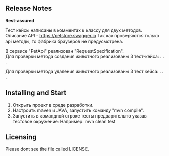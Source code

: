 
Release Notes
-------------

**Rest-assured**

Тест кейсы написаны в комментах к классу для двух методов.
Описание API - https://petstore.swagger.io
Так как проверяются только api методы, то фабрика браузеров не предусмотрена.

В сервисе "PetApi" реализован "RequestSpecification".  
Для проверки метода создания животного реализованы 3 тест-кейса:
.
.
.

Для проверки метода удаления животного реализованы 3 тест кейса:
.
.
.


Installing and Start
--------------------
1. Открыть проект в среде разработки.
2. Настроить maven и JAVA, запустить команду "mvn compile".
3. Запустить в командной строке тесты предварительно указав тестовое окружение:
Например: 
mvn clean test

Licensing
---------
Please dont see the file called LICENSE.
